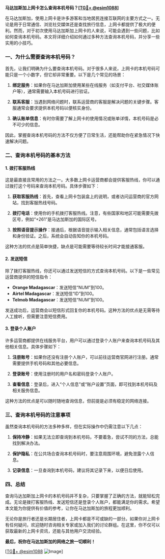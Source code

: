 **马达加斯加上网卡怎么查询本机号码？[[TG💪+ @esim1088](https://t.me/s/esim1088)]**

在马达加斯加，使用上网卡是许多游客和当地居民连接互联网的主要方式之一。无论是用于日常通信、浏览社交媒体还是查找旅行信息，上网卡都提供了极大的便利。然而，对于初次使用马达加斯加上网卡的人来说，可能会遇到一些问题，比如如何查询本机号码。本文将详细介绍如何通过多种方法查询本机号码，并分享一些实用的小技巧。

### **一、为什么需要查询本机号码？**

首先，让我们明确为什么要查询本机号码。对于很多人来说，上网卡的本机号码可能只是一个小数字，但它却非常重要。以下是几个常见的场景：

1. **绑定服务**：如果你在马达加斯加使用某些在线服务（如支付平台、社交媒体账户等），通常需要输入本机号码进行验证。
   
2. **联系客服**：当遇到网络问题时，联系运营商的客服是解决问题的关键步骤。客服通常会要求提供本机号码以便核实身份。

3. **确认账单信息**：有时你需要了解上网卡的使用情况或账单详情，本机号码是必不可少的信息。

因此，掌握查询本机号码的方法不仅方便了日常生活，还能帮助你在紧急情况下快速解决问题。

### **二、查询本机号码的基本方法**

#### **1. 拨打客服热线**

这是最直接且常用的方法之一。大多数上网卡运营商都会提供客服热线，你可以通过拨打这个号码来查询本机号码。具体步骤如下：

1. **获取客服热线**：首先，查看上网卡包装盒上的说明，或者访问运营商的官方网站，找到客服热线号码。
   
2. **拨打电话**：使用你的手机拨打客服热线。注意，有些国家和地区可能需要先拨区号，例如“+261”是马达加斯加的国际区号。

3. **按照语音提示操作**：接通后，根据语音提示输入相关信息，通常包括语言选择和身份验证。之后，系统会自动告知你的本机号码。

这种方法的优点是简单快捷，缺点是可能需要等待较长时间才能接通客服。

#### **2. 发送短信**

除了拨打客服热线，你还可以通过发送短信的方式查询本机号码。以下是一些常见运营商提供的短信指令：

- **Orange Madagascar**：发送短信“NUM”到100。
- **Airtel Madagascar**：发送短信“ID”到100。
- **Telmob Madagascar**：发送短信“NUM”到100。

发送成功后，运营商会以短信形式回复你的本机号码。这种方法的优点是无需等待人工接听，但需要注意短信费用。

#### **3. 登录个人账户**

许多运营商都提供在线服务平台，用户可以通过登录个人账户来查询本机号码及其他相关信息。具体步骤如下：

1. **注册账号**：如果你还没有注册个人账户，可以前往运营商官网进行注册。通常需要提供手机号码和其他必要信息。

2. **登录账号**：使用注册时的用户名和密码登录个人账户。

3. **查看信息**：登录后，进入“个人信息”或“账户设置”页面，即可找到本机号码及相关服务信息。

这种方法的优点是可以随时随地查询信息，但前提是必须有稳定的网络连接。

### **三、查询本机号码的注意事项**

虽然查询本机号码的方法多种多样，但在实际操作中仍需注意以下几点：

1. **保持冷静**：如果无法立即查询到本机号码，不要着急，尝试不同的方法，总能找到解决办法。

2. **保护隐私**：在公共场合查询本机号码时，要注意周围环境，避免泄露个人信息。

3. **记录信息**：一旦查询到本机号码，建议将其记录下来，以便日后使用。

### **四、总结**

查询马达加斯加上网卡的本机号码并不复杂，只要掌握了正确的方法，就能轻松完成。无论是拨打客服热线、发送短信还是登录个人账户，都能满足你的需求。希望本文能为你提供有价值的参考，让你在马达加斯加的旅程更加顺利。

无论你是旅行者还是长期居住者，上网卡都是不可或缺的一部分。如果你对上网卡有任何疑问，欢迎随时咨询相关专家或加入我们的讨论群组。在这里，你不仅可以获取最新的上网卡资讯，还能与其他用户交流经验。

**最后，祝你在马达加斯加的网络之旅一切顺利！**

[[TG💪+ @esim1088](https://t.me/s/esim1088) ![Image](https://i.postimg.cc/4NQfJmqS/Snipaste-2025-05-13-00-14-12.png)]
